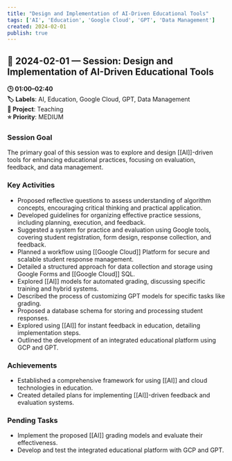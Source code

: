 ```yaml
---
title: "Design and Implementation of AI-Driven Educational Tools"
tags: ['AI', 'Education', 'Google Cloud', 'GPT', 'Data Management']
created: 2024-02-01
publish: true
---
```


## 📅 2024-02-01 — Session: Design and Implementation of AI-Driven Educational Tools

**🕒 01:00–02:40**  
**🏷️ Labels**: AI, Education, Google Cloud, GPT, Data Management  
**📂 Project**: Teaching  
**⭐ Priority**: MEDIUM  


### Session Goal
The primary goal of this session was to explore and design [[AI]]-driven tools for enhancing educational practices, focusing on evaluation, feedback, and data management.

### Key Activities
- Proposed reflective questions to assess understanding of algorithm concepts, encouraging critical thinking and practical application.
- Developed guidelines for organizing effective practice sessions, including planning, execution, and feedback.
- Suggested a system for practice and evaluation using Google tools, covering student registration, form design, response collection, and feedback.
- Planned a workflow using [[Google Cloud]] Platform for secure and scalable student response management.
- Detailed a structured approach for data collection and storage using Google Forms and [[Google Cloud]] SQL.
- Explored [[AI]] models for automated grading, discussing specific training and hybrid systems.
- Described the process of customizing GPT models for specific tasks like grading.
- Proposed a database schema for storing and processing student responses.
- Explored using [[AI]] for instant feedback in education, detailing implementation steps.
- Outlined the development of an integrated educational platform using GCP and GPT.

### Achievements
- Established a comprehensive framework for using [[AI]] and cloud technologies in education.
- Created detailed plans for implementing [[AI]]-driven feedback and evaluation systems.

### Pending Tasks
- Implement the proposed [[AI]] grading models and evaluate their effectiveness.
- Develop and test the integrated educational platform with GCP and GPT.
